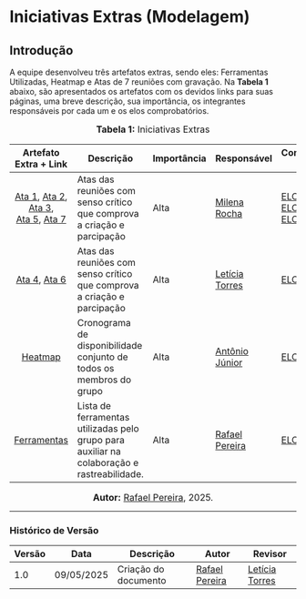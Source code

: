 # Iniciativas Extras (Modelagem)

## Introdução

A equipe desenvolveu três artefatos extras, sendo eles: Ferramentas Utilizadas, Heatmap e Atas de 7 reuniões com gravação.
Na **Tabela 1** abaixo, são apresentados os artefatos com os devidos links para suas páginas, uma breve descrição, sua importância, os integrantes responsáveis por cada um e os elos comprobatórios.

<font size="3"><p style="text-align: center"><b>Tabela 1:</b> Iniciativas Extras</p></font>

| Artefato Extra + Link | Descrição | Importância | Responsável | Comprovação (elos) |
|:---------------------:|-----------| ----------- | ------------|--------------------|
|[Ata 1](/Modelagem/Extra/Atas/ata1.md), [Ata 2](/Modelagem/Extra/Atas/ata2.md),  <br>    [Ata 3](/Modelagem/Extra/Atas/ata3.md),  <br>  [Ata 5](/Modelagem/Extra/Atas/ata5.md),    [Ata 7](/Modelagem/Extra/Atas/ata7.md)| Atas das reuniões com senso crítico que comprova a criação e parcipação | Alta | [Milena Rocha](https://github.com/milenafrocha)   | [ELO 1](/Modelagem/Extra/Atas/ata1.md), [ELO 2](/Modelagem/Extra/Atas/ata2.md),  <br>    [ELO 3](/Modelagem/Extra/Atas/ata3.md),  <br>  [ELO 5](/Modelagem/Extra/Atas/ata5.md), [ELO 7](/Modelagem/Extra/Atas/ata7.md)|
|  [Ata 4](/Modelagem/Extra/Atas/ata4.md),  [Ata 6](/Modelagem/Extra/Atas/ata6.md)  | Atas das reuniões com senso crítico que comprova a criação e parcipação| Alta |  [Letícia Torres](https://github.com/leticiatmartins)| [ELO 4](/Modelagem/Extra/Atas/ata4.md),  [ELO 6](/Modelagem/Extra/Atas/ata6.md) |
|  [Heatmap](Modelagem/Extra/2.5.1Heatmap.md)  | Cronograma de disponibilidade conjunto de todos os membros do grupo | Alta |  [Antônio Júnior](https://github.com/antonioleaojr) | [ELO 1](Modelagem/Extra/2.5.1Heatmap.md) |
|  [Ferramentas](Modelagem/Extra/2.5.1Heatmap.md)  | Lista de ferramentas utilizadas pelo grupo para auxiliar na colaboração e rastreabilidade. | Alta |  [Rafael Pereira](https://github.com/rafgpereira) | [ELO 1](Modelagem/Extra/2.5.2Ferramentas.md), [ELO 2](https://github.com/UnBArqDsw2025-1-Turma02/2025.1-T02-_G7_PlanetarioVirtual_Entrega_02/commit/1d4026dde482c22051dac46c328d3c0af7e0513c) |

<font size="3"><p style="text-align: center"><b>Autor:</b> [Rafael Pereira](https://github.com/rafgpereira), 2025.</p></font>

---

### Histórico de Versão

| Versão | Data       | Descrição                                      | Autor               | Revisor            |
|--------|------------|------------------------------------------------|---------------------|--------------------|
| 1.0    | 09/05/2025 | Criação do documento |  [Rafael Pereira](https://github.com/rafgpereira)  | [Letícia Torres](https://github.com/leticiatmartins)          |